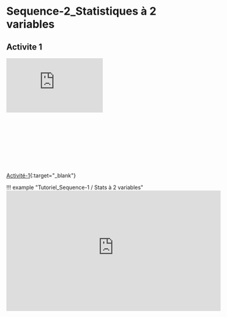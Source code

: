 

# Sequence-2_Statistiques à 2 variables

<!--

## Cours

[Cours Sequence-1](./1_Seq1_Co.pdf){:target="_blank"}

-->

## Activite 1

<div style="position:relative;padding-bottom:56.25%;height:0;overflow:hidden;"> <iframe style="width:50%;height:50%;position:absolute;left:0px;top:0px;overflow:hidden" frameborder="0" type="text/html" src="https://www.dailymotion.com/embed/video/x82nr33?autoplay=1" width="100%" height="100%" allowfullscreen title="Dailymotion Video Player" allow="autoplay"> </iframe> </div>

[Activité-1](./1_Seq1_Act1.pdf){:target="_blank"}

<!--

## Activite 2

[Activité-2](./1_Seq1_Act2.pdf){:target="_blank"}


## Activite 3

[Activité-3](./1_Seq1_Act3.pdf){:target="_blank"}

## Evaluation d'entraînement

[Evaluation-Entraînement](./1_Seq1_EvaluationFormative.pdf){:target="_blank"}

[Geogebra](./geogebra-export.html){:target="_blank"}


## Activite 4

[Activité-4](./1_Seq1_Act4.pdf){:target="_blank"}

-->

!!! example "Tutoriel_Sequence-1 / Stats à 2 variables"
    <iframe title="trim.1E650B79-70B1-4E83-BE68-058D2BC7AA38" width="560" height="315" src="https://tube-sciences-technologies.apps.education.fr/videos/embed/99659093-45ed-4cf0-b5f7-6113bd535fd4" frameborder="0" allowfullscreen="" sandbox="allow-same-origin allow-scripts allow-popups"></iframe>

<!--

## AP 1

[AP_1](./1_Seq1_AP1.pdf){:target="_blank"}

-->
